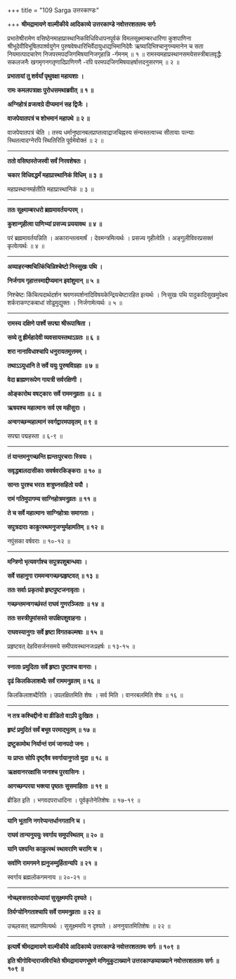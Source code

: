 +++
title = "109 Sarga उत्तरकाण्डः"

+++
**श्रीमद्रामायणे वाल्मीकीये आदिकाव्ये उत्तरकाण्डे नवोत्तरशततमः सर्गः**

प्रभातेश्रीरामेण वसिष्ठेनमाहाप्रास्थानिकविधिविधापनपूर्वकं विमलसूक्ष्माम्बरधारिणा कुशपाणिना श्रीभूदेवीविभूषितपार्श्वयुगेन पुरुषवेषधारिभिर्वेदायुधाद्यभिमानिदेवैः ऋष्यादिभिश्चानुगम्यमानेन च सता नियमात्पादचारेण निजपरमपदजिगमिषयानिजगृहान्नि -र्गमनम् ॥ १ ॥ रामस्यमहाप्रस्थानसमयेसस्त्रीबालवृद्धैः सकलजनैः खगमृगनगतृणादिप्राणिगणै -रपि परमपदजिगमिषयाहर्षात्तदनुसरणम् ॥ २ ॥

**प्रभातायां तु शर्वर्यां पृथुवक्षा महायशाः ।**

**रामः कमलपत्राक्षः पुरोधसमथाब्रवीत् ॥ १ ॥**

**अग्निहोत्रं व्रजत्वग्रे दीप्यमानं सह द्विजैः ।**

**वाजपेयातपत्रं च शोभमानं महापथे ॥ २ ॥**

वाजपेयातपत्रं चेति । तस्य धर्मानुष्ठानबलप्राप्तत्वाद्राजचिह्नस्य संन्यस्तत्वाच्च सीतायाः पत्न्याः स्थितत्वादग्नेरपि स्थितिरिति पूर्वमेवोक्तं ॥ २ ॥

****

**ततो वसिष्ठस्तेजस्वी सर्वं निरवशेषतः ।**

**चकार विधिवद्धर्मं महाप्रास्थानिकं विधिम् ॥ ३ ॥**

महाप्रस्थानमर्हतीति महाप्रास्थानिकं ॥ ३ ॥

****

**ततः सूक्ष्माम्बरधरो ब्रह्ममावर्तयन्परम् ।**

**कुशान्गृहीत्वा पाणिभ्यां प्रसज्य प्रययावथ ॥ ४ ॥**

परं ब्रह्ममावर्तयन्निति । अकारान्तत्वमार्षं । देवमन्त्रमित्यर्थः । प्रसज्य गृहीत्वेति । अङ्गुलीविवरप्रसक्तं कृत्वेत्यर्थः ॥ ४ ॥

****

**अव्याहरन्क्वचित्किंचिन्निश्चेष्टो निस्सुखः पथि ।**

**निर्जगाम गृहात्तस्माद्दीप्यमान इवांशुमान् ॥ ५ ॥**

निश्चेष्टः किंचित्पदार्थदर्शन श्रवणस्पर्शनादिविषयकेन्द्रियचेष्टारहित इत्यर्थः । निःसुखः पथि पादुकादिसुखमुपेक्ष्य शर्कराकण्टकबाधां सोढुमुद्युक्तः । निर्जगामेत्यर्थः ॥ ५ ॥

****

**रामस्य दक्षिणे पार्श्वे सपद्मा श्रीरूपाश्रिता ।**

**सव्ये तु ह्रीर्महादेवी व्यवसायस्तथाऽग्रतः ॥ ६ ॥**

**शरा नानाविधाश्चापि धनुरायतमुत्तमम् ।**

**तथाऽऽयुधानि ते सर्वे ययुः पुरुषविग्रहाः ॥ ७ ॥**

**वेदा ब्राह्मणरूपेण गायत्री सर्वरक्षिणी ।**

**ओङ्कारोथ वषट्कारः सर्वे राममनुव्रताः ॥ ८ ॥**

**ऋषयश्च महात्मानः सर्व एव महीसुराः ।**

**अन्वगच्छन्महात्मानं स्वर्गद्वारमपावृतम् ॥ ९ ॥**

सपद्मा पद्महस्ता ॥ ६-९ ॥

****

**तं यान्तमनुगच्छन्ति ह्यन्तःपुरचराः स्त्रियः ।**

**सवृद्धबालदासीकाः सवर्षवरकिङ्कराः ॥ १० ॥**

**सान्तः पुरश्च भरतः शत्रुघ्नसहितो ययौ ।**

**रामं गतिमुपागम्य साग्निहोत्रमनुव्रतः ॥ ११ ॥**

**ते च सर्वे महात्मानः साग्निहोत्राः समागताः ।**

**सपुत्रदाराः काकुत्स्थमनुजग्मुर्महामतिम् ॥ १२ ॥**

नपुंसका वर्षवराः ॥ १०-१२ ॥

****

**मन्त्रिणो भृत्यवर्गाश्च सपुत्रपशुबान्धवाः ।**

**सर्वे सहानुगा राममन्वगच्छन्प्रहृष्टवत् ॥ १३ ॥**

**ततः सर्वाः प्रकृतयो हृष्टपुष्टजनावृताः ।**

**गच्छन्तमन्वगच्छंस्तं राघवं गुणरञ्जिताः ॥ १४ ॥**

**ततः सस्त्रीपुमांसस्ते सपक्षिपशुवाहनाः ।**

**राघवस्यानुगाः सर्वे हृष्टा विगतकल्मषाः ॥ १५ ॥**

प्रहृष्टवत् देहविसर्जनसमये समीपावस्थानजःप्रहर्षः ॥ १३-१५ ॥

****

**स्नाताः प्रमुदिताः सर्वे हृष्टाः पुष्टाश्च वानराः ।**

**दृढं किलकिलाशब्दैः सर्वं राममनुव्रतम् ॥ १६ ॥**

किलकिलाशब्दैरिति । उपलक्षितमिति शेषः । सर्व मिति । वानरबलमिति शेषः ॥ १६ ॥

****

**न तत्र कश्चिद्दीनो वा व्रीडितो वाऽपि दुःखितः ।**

**हृष्टं प्रमुदितं सर्वं बभूव परमाद्भुतम् ॥ १७ ॥**

**द्रष्टुकामोथ निर्यान्तं रामं जानपदो जनः ।**

**यः प्राप्तः सोपि दृष्ट्वैव स्वर्गायानुगतो मुदा ॥ १८ ॥**

**ऋक्षवानररक्षांसि जनाश्च पुरवासिनः ।**

**आगच्छन्परया भक्त्या पृष्ठतः सुसमाहिताः ॥ १९ ॥**

ब्रीडित इति । भगवदपराधादिना । पूर्वकृतेनेतिशेषः ॥ १७-१९ ॥

****

**यानि भूतानि नगरेप्यन्तर्धानगतानि च ।**

**राघवं तान्यनुययुः स्वर्गाय समुपस्थितम् ॥ २० ॥**

**यानि पश्यन्ति काकुत्स्थं स्थावराणि चराणि च ।**

**सर्वाणि रामगमने ह्यनुजम्मुर्हितान्यपि ॥ २१ ॥**

स्वर्गाय ब्रह्मलोकगमनाय ॥ २०-२१ ॥

****

**नोच्छ्वसत्तदयोध्यायां सुसूक्ष्ममपि दृश्यते ।**

**तिर्यग्योनिगताश्चापि सर्वे राममनुव्रताः ॥ २२ ॥**

उच्छ्वसत् सप्राणमित्यर्थः । सुसूक्ष्ममपि न दृश्यते । अननुयातमितिशेषः ॥ २२ ॥

****

**इत्यार्षे श्रीमद्रामायणे वाल्मीकीये आदिकाव्ये उत्तरकाण्डे नवोत्तरशततमः सर्गः ॥ १०९ ॥**

**इति श्रीगोविन्दराजविरचिते श्रीमद्रामायणभूषणे मणिमुकुटाख्याने उत्तरकाण्डव्याख्याने नवोत्तरशततमः सर्गः ॥ १०९ ॥**
